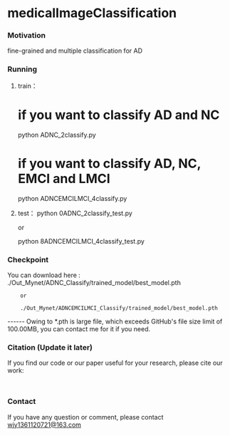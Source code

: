 # medicalImageClassification


### Motivation
fine-grained and multiple classification for AD


### Running
1. train：
   # if you want to classify AD and NC
   python ADNC_2classify.py
      
   # if you want to classify AD, NC, EMCI and LMCI
   python ADNCEMCILMCI_4classify.py
   

2. test：
   python 0ADNC_2classify_test.py
   
   or
   
   python 8ADNCEMCILMCI_4classify_test.py
   

### Checkpoint   
You can download here :
        ./Out_Mynet/ADNC_Classify/trained_model/best_model.pth
        
        or
        
        ./Out_Mynet/ADNCEMCILMCI_Classify/trained_model/best_model.pth
        
   ------ Owing to *.pth is large file, which exceeds GitHub's file size limit of 100.00MB, you can contact me for it if you need.

### Citation (Update it later)

If you find our code or our paper useful for your research, please cite our work:

```


```

### Contact

If you have any question or comment, please contact wjy1361120721@163.com
